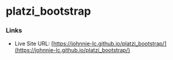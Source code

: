 # platzi_bootstrap

### Links

- Live Site URL: [https://johnnie-lc.github.io/platzi_bootstrap/](https://johnnie-lc.github.io/platzi_bootstrap/)
